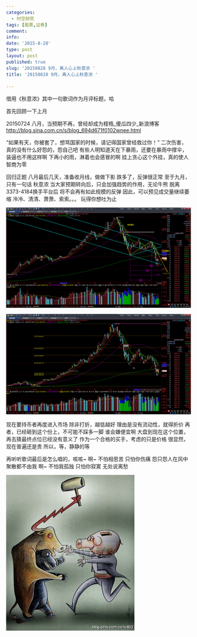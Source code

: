 ```yaml
---
categories:
  - 时空研究
tags: [股票,证券]
comment: 
info: 
date: '2015-8-28'
type: post
layout: post
published: true
slug: '20150828 9月，离人心上秋意浓 '
title: '20150828 9月，离人心上秋意浓 '

---
```


借用《秋意浓》其中一句歌词作为月评标题，哈

首先回顾一下上月

20150724 八月，当预期不再，曾经却成为桎梏_傻瓜四少_新浪博客
http://blog.sina.com.cn/s/blog_694d671f0102wnee.html

“如果有天，你被套了，想骂国家的时候，请记得国家曾经救过你！”
二次伤害，真的没有什么好怨的，怨自己吧
有些人明知道天在下暴雨，还要在暴雨中撑伞，装逼也不用这样啊
下再小的雨，淋着也会感冒的啊
挂上贪心这个外挂，真的使人智商为零

回归正题
八月最后几天，准备收月线，做做下影
跌多了，反弹很正常
至于九月，只有一句话
秋意浓
当大家预期转向后，只会加强趋势的作用，无论牛熊
脱离3373-4184换手平台后
将不会再有如此规模的反弹
因此，可以预见成交量继续萎缩
冷冷、清清、萧萧、索索。。。
玩得你想吐为止

![20150828-0](/images/20150828-0.jpeg)

![20150828-1](/images/20150828-1.jpeg)

现在要持币者再度进入市场
除非打折，越低越好
理由是没有流动性，就得折价
再者，已经砸到这个份上，不可能不踩多一脚
谁会嫌便宜啊
大盘到现在这个位置，再去猜最终点位已经没有意义了
作为一个合格的买手，考虑的只是价格
很显然，现在普遍还是贵
所以，等，静静的等

再听听歌词最后是怎么唱的，咳咳~
啊~ 不怕相思苦
只怕你伤痛
怨只怨人在风中
聚散都不由我
啊~ 不怕我孤独
只怕你寂寞
无处说离愁

![20150828-2](/images/20150828-2.jpeg)

